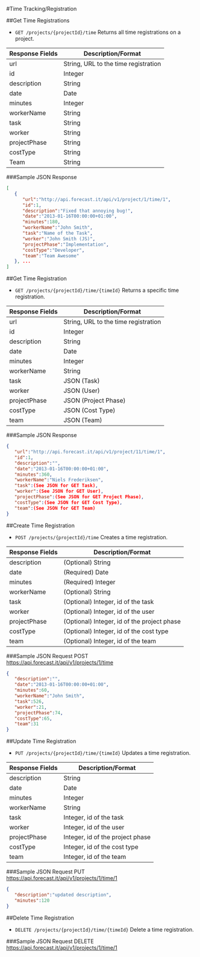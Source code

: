 #Time Tracking/Registration

##Get Time Registrations

* `GET /projects/{projectId}/time` Returns all time registrations on a project.

|Response Fields | Description/Format|
|------------ | -------------|
|url | String, URL to the time registration|
|id | Integer|
|description | String|
|date | Date|
|minutes | Integer|
|workerName | String|
|task | String|
|worker | String|
|projectPhase | String|
|costType | String|
|Team | String|

###Sample JSON Response
```json
[
   {
      "url":"http://api.forecast.it/api/v1/project/1/time/1",
      "id":1,
      "description":"Fixed that annoying bug!",
      "date":"2013-01-16T00:00:00+01:00",
      "minutes":180,
      "workerName":"John Smith",
      "task":"Name of the Task",
      "worker":"John Smith (JS)",
      "projectPhase":"Implementation",
      "costType":"Developer",
      "team":"Team Awesome"
   }, ...
]
```

##Get Time Registration

* `GET /projects/{projectId}/time/{timeId}` Returns a specific time registration.

|Response Fields | Description/Format|
|------------ | -------------|
|url | String, URL to the time registration|
|id | Integer|
|description | String|
|date | Date|
|minutes | Integer|
|workerName | String|
|task | JSON (Task)|
|worker | JSON (User)|
|projectPhase | JSON (Project Phase)|
|costType | JSON (Cost Type)|
|team | JSON (Team)|

###Sample JSON Response
```json
{
   "url":"http://api.forecast.it/api/v1/project/11/time/1",
   "id":1,
   "description":"",
   "date":"2013-01-16T00:00:00+01:00",
   "minutes":360,
   "workerName":"Niels Frederiksen",
   "task":(See JSON for GET Task),
   "worker":(See JSON for GET User),
   "projectPhase":(See JSON for GET Project Phase),
   "costType":(See JSON for GET Cost Type),
   "team":(See JSON for GET Team)
}
```

##Create Time Registration

* `POST /projects/{projectId}/time` Creates a time registration.

|Response Fields | Description/Format|
|------------ | -------------|
|description | (Optional) String|
|date | (Required) Date|
|minutes | (Required) Integer|
|workerName | (Optional) String|
|task | (Optional) Integer, id of the task|
|worker | (Optional) Integer, id of the user|
|projectPhase | (Optional) Integer, id of the project phase|
|costType | (Optional) Integer, id of the cost type|
|team | (Optional) Integer, id of the team|

###Sample JSON Request
POST https://api.forecast.it/api/v1/projects/1/time

```json
{
   "description":"",
   "date":"2013-01-16T00:00:00+01:00",
   "minutes":60,
   "workerName":"John Smith",
   "task":526,
   "worker":21,
   "projectPhase":74,
   "costType":65,
   "team":31
}
```

##Update Time Registration

* `PUT /projects/{projectId}/time/{timeId}` Updates a time registration.

|Response Fields | Description/Format|
|------------ | -------------|
|description | String|
|date | Date|
|minutes | Integer|
|workerName | String|
|task | Integer, id of the task|
|worker | Integer, id of the user|
|projectPhase | Integer, id of the project phase|
|costType | Integer, id of the cost type|
|team | Integer, id of the team|

###Sample JSON Request
PUT https://api.forecast.it/api/v1/projects/1/time/1

```json
{
   "description":"updated description",
   "minutes":120
}
```

##Delete Time Registration

* `DELETE /projects/{projectId}/time/{timeId}` Delete a time registration.

###Sample JSON Request
DELETE https://api.forecast.it/api/v1/projects/1/time/1
